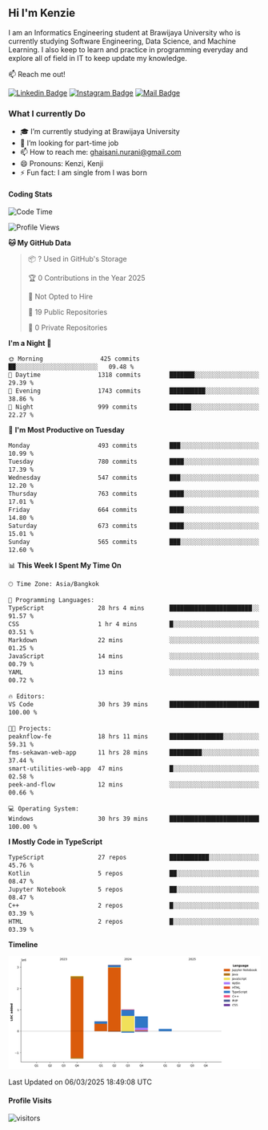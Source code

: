 ## Hi I'm Kenzie


I am an Informatics Engineering student at Brawijaya University who is currently studying Software Engineering, Data Science, and Machine Learning. I also keep to learn and practice in programming everyday and explore all of field in IT to keep update my knowledge.

:mailbox: Reach me out!

[![Linkedin Badge](https://img.shields.io/badge/-Kenzie_Taqiyassar-0e76a8?style=flat&labelColor=0e76a8&logo=linkedin&logoColor=white)](https://www.linkedin.com/in/kenzie-taqiyassar-37458b1aa/) 
[![Instagram Badge](https://img.shields.io/badge/-@__kenziehh_-e84393?style=flat&labelColor=e84393&logo=instagram&logoColor=white)](https://www.instagram.com/_kenziehh/) 
[![Mail Badge](https://img.shields.io/badge/-ghaisani.nurani-c0392b?style=flat&labelColor=c0392b&logo=gmail&logoColor=white)](mailto:ghaisani.nurani@gmail.com)

### What I currently Do

- 🎓 I’m currently studying at Brawijaya University
- 💼 I’m looking for part-time job
- 📫 How to reach me: ghaisani.nurani@gmail.com
- 😄 Pronouns: Kenzi, Kenji
- ⚡ Fun fact: I am single from I was born

#### Coding Stats
<!--START_SECTION:waka-->
![Code Time](http://img.shields.io/badge/Code%20Time-1%2C067%20hrs%202%20mins-blue)

![Profile Views](http://img.shields.io/badge/Profile%20Views-1-blue)

**🐱 My GitHub Data** 

> 📦 ? Used in GitHub's Storage 
 > 
> 🏆 0 Contributions in the Year 2025
 > 
> 🚫 Not Opted to Hire
 > 
> 📜 19 Public Repositories 
 > 
> 🔑 0 Private Repositories 
 > 
**I'm a Night 🦉** 

```text
🌞 Morning                425 commits         ██░░░░░░░░░░░░░░░░░░░░░░░   09.48 % 
🌆 Daytime                1318 commits        ███████░░░░░░░░░░░░░░░░░░   29.39 % 
🌃 Evening                1743 commits        ██████████░░░░░░░░░░░░░░░   38.86 % 
🌙 Night                  999 commits         ██████░░░░░░░░░░░░░░░░░░░   22.27 % 
```
📅 **I'm Most Productive on Tuesday** 

```text
Monday                   493 commits         ███░░░░░░░░░░░░░░░░░░░░░░   10.99 % 
Tuesday                  780 commits         ████░░░░░░░░░░░░░░░░░░░░░   17.39 % 
Wednesday                547 commits         ███░░░░░░░░░░░░░░░░░░░░░░   12.20 % 
Thursday                 763 commits         ████░░░░░░░░░░░░░░░░░░░░░   17.01 % 
Friday                   664 commits         ████░░░░░░░░░░░░░░░░░░░░░   14.80 % 
Saturday                 673 commits         ████░░░░░░░░░░░░░░░░░░░░░   15.01 % 
Sunday                   565 commits         ███░░░░░░░░░░░░░░░░░░░░░░   12.60 % 
```


📊 **This Week I Spent My Time On** 

```text
🕑︎ Time Zone: Asia/Bangkok

💬 Programming Languages: 
TypeScript               28 hrs 4 mins       ███████████████████████░░   91.57 % 
CSS                      1 hr 4 mins         █░░░░░░░░░░░░░░░░░░░░░░░░   03.51 % 
Markdown                 22 mins             ░░░░░░░░░░░░░░░░░░░░░░░░░   01.25 % 
JavaScript               14 mins             ░░░░░░░░░░░░░░░░░░░░░░░░░   00.79 % 
YAML                     13 mins             ░░░░░░░░░░░░░░░░░░░░░░░░░   00.72 % 

🔥 Editors: 
VS Code                  30 hrs 39 mins      █████████████████████████   100.00 % 

🐱‍💻 Projects: 
peaknflow-fe             18 hrs 11 mins      ███████████████░░░░░░░░░░   59.31 % 
fms-sekawan-web-app      11 hrs 28 mins      █████████░░░░░░░░░░░░░░░░   37.44 % 
smart-utilities-web-app  47 mins             █░░░░░░░░░░░░░░░░░░░░░░░░   02.58 % 
peek-and-flow            12 mins             ░░░░░░░░░░░░░░░░░░░░░░░░░   00.66 % 

💻 Operating System: 
Windows                  30 hrs 39 mins      █████████████████████████   100.00 % 
```

**I Mostly Code in TypeScript** 

```text
TypeScript               27 repos            ███████████░░░░░░░░░░░░░░   45.76 % 
Kotlin                   5 repos             ██░░░░░░░░░░░░░░░░░░░░░░░   08.47 % 
Jupyter Notebook         5 repos             ██░░░░░░░░░░░░░░░░░░░░░░░   08.47 % 
C++                      2 repos             █░░░░░░░░░░░░░░░░░░░░░░░░   03.39 % 
HTML                     2 repos             █░░░░░░░░░░░░░░░░░░░░░░░░   03.39 % 
```



**Timeline**

![Lines of Code chart](https://raw.githubusercontent.com/kenziehh/kenziehh/master/assets/bar_graph.png)


 Last Updated on 06/03/2025 18:49:08 UTC
<!--END_SECTION:waka-->


#### Profile Visits

![visitors](https://visitor-badge.glitch.me/badge?page_id=kenziehh.kenziehh)






